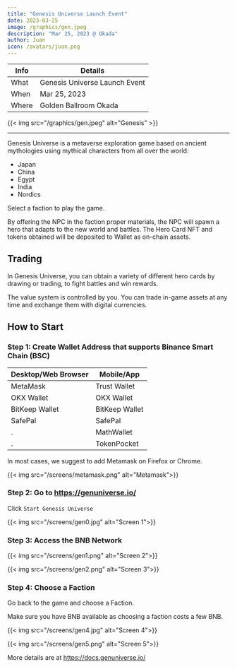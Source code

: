 ```yaml
---
title: "Genesis Universe Launch Event"
date: 2023-03-25
image: /graphics/gen.jpeg
description: "Mar 25, 2023 @ Okada"
author: Juan
icon: /avatars/juan.png
---
```




Info | Details 
--- | ---
What | Genesis Universe Launch Event
When | Mar 25, 2023 
Where | Golden Ballroom Okada

{{< img src="/graphics/gen.jpeg" alt="Genesis" >}}

---


Genesis Universe is a metaverse exploration game based on ancient mythologies using mythical characters from all over the world:

- Japan
- China
- Egypt
- India
- Nordics

Select a faction to play the game. 

By offering the NPC in the faction proper materials, the NPC will spawn a hero that adapts to the new world and battles. The Hero Card NFT and tokens obtained will be deposited to Wallet as on-chain assets.


## Trading

In Genesis Universe, you can obtain a variety of different hero cards by drawing or trading, to fight battles and win rewards. 

The value system is controlled by you. You can trade in-game assets at any time and exchange them with digital currencies.



## How to Start

### Step 1: Create Wallet Address that supports Binance Smart Chain (BSC)

**Desktop/Web Browser** | **Mobile/App**
--- | ---
MetaMask | Trust Wallet
OKX Wallet | OKX Wallet
BitKeep Wallet | BitKeep Wallet
SafePal | SafePal
. | MathWallet
. | TokenPocket

In most cases, we suggest to add Metamask on Firefox or Chrome. 


{{< img src="/screens/metamask.png" alt="Metamask">}}



### Step 2: Go to https://genuniverse.io/

Click `Start Genesis Universe`

{{< img src="/screens/gen0.jpg" alt="Screen 1">}}


### Step 3: Access the BNB Network 

{{< img src="/screens/gen1.png" alt="Screen 2">}}

{{< img src="/screens/gen2.png" alt="Screen 3">}}

### Step 4: Choose a Faction 

Go back to the game and choose a Faction.

Make sure you have BNB available as choosing a faction costs a few BNB.

{{< img src="/screens/gen4.jpg" alt="Screen 4">}}

{{< img src="/screens/gen5.png" alt="Screen 5">}}


More details are at https://docs.genuniverse.io/
